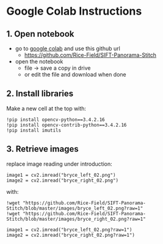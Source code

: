 # Google Colab Instructions

## 1. Open notebook
- go to [google colab](https://colab.research.google.com) and use this github url
	* https://github.com/Rice-Field/SIFT-Panorama-Stitch
- open the notebook
	* file -> save a copy in drive
	* or edit the file and download when done

## 2. Install libraries
Make a new cell at the top with:

	!pip install opencv-python==3.4.2.16
	!pip install opencv-contrib-python==3.4.2.16
	!pip install imutils

## 3. Retrieve images
replace image reading under introduction:

	image1 = cv2.imread("bryce_left_02.png")
	image2 = cv2.imread("bryce_right_02.png")

with:

	!wget "https://github.com/Rice-Field/SIFT-Panorama-Stitch/blob/master/images/bryce_left_02.png?raw=1"
	!wget "https://github.com/Rice-Field/SIFT-Panorama-Stitch/blob/master/images/bryce_right_02.png?raw=1"

	image1 = cv2.imread("bryce_left_02.png?raw=1")
	image2 = cv2.imread("bryce_right_02.png?raw=1")